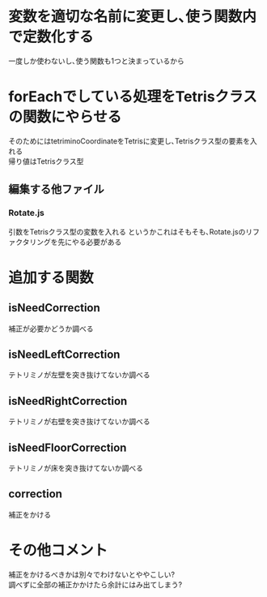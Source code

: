 # 変数を適切な名前に変更し､使う関数内で定数化する
一度しか使わないし､使う関数も1つと決まっているから

# forEachでしている処理をTetrisクラスの関数にやらせる
そのためにはtetriminoCoordinateをTetrisに変更し､Tetrisクラス型の要素を入れる  
帰り値はTetrisクラス型




## 編集する他ファイル
### Rotate.js
引数をTetrisクラス型の変数を入れる
というかこれはそもそも､Rotate.jsのリファクタリングを先にやる必要がある


# 追加する関数
## isNeedCorrection
補正が必要かどうか調べる 

## isNeedLeftCorrection
テトリミノが左壁を突き抜けてないか調べる

## isNeedRightCorrection
テトリミノが右壁を突き抜けてないか調べる

## isNeedFloorCorrection
テトリミノが床を突き抜けてないか調べる

## correction
補正をかける

# その他コメント
補正をかけるべきかは別々でわけないとややこしい?  
調べずに全部の補正かかけたら余計にはみ出てしまう?




